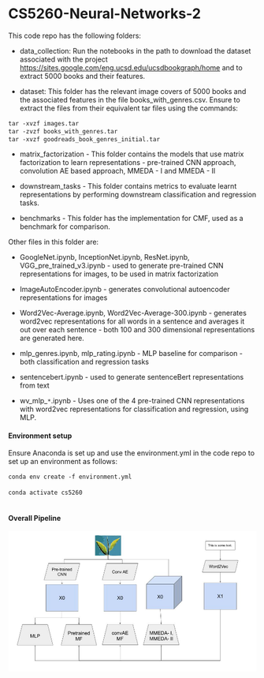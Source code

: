 # CS5260-Neural-Networks-2
This code repo has the following folders:

- data_collection: Run the notebooks in the path to download the dataset associated with the project https://sites.google.com/eng.ucsd.edu/ucsdbookgraph/home and to extract 5000 books and their features.

- dataset: This folder has the relevant image covers of 5000 books and the associated features in the file books_with_genres.csv. Ensure to extract the files from their equivalent tar files using the commands:
```
tar -xvzf images.tar
tar -zvzf books_with_genres.tar
tar -xvzf goodreads_book_genres_initial.tar
```

- matrix\_factorization - This folder contains the models that use matrix factorization to learn representations - pre-trained CNN approach, convolution AE based approach, MMEDA - I and MMEDA - II

- downstream\_tasks - This folder contains metrics to evaluate learnt representations by performing downstream classification and regression tasks.

- benchmarks - This folder has the implementation for CMF, used as a benchmark for comparison.

Other files in this folder are:

- GoogleNet.ipynb, InceptionNet.ipynb, ResNet.ipynb, VGG\_pre\_trained\_v3.ipynb - used to generate pre-trained CNN representations for images, to be used in matrix factorization

- ImageAutoEncoder.ipynb - generates convolutional autoencoder representations for images

- Word2Vec-Average.ipynb, Word2Vec-Average-300.ipynb - generates word2vec representations for all words in a sentence and averages it out over each sentence - both 100 and 300 dimensional representations are generated here.

- mlp\_genres.ipynb, mlp\_rating.ipynb - MLP baseline for comparison - both classification and regression tasks

- sentencebert.ipynb - used to generate sentenceBert representations from text

- wv\_mlp\_`*`.ipynb - Uses one of the 4 pre-trained CNN representations with word2vec representations for classification and regression, using MLP.

#### Environment setup
Ensure Anaconda is set up and use the environment.yml in the code repo to set up an environment as follows:
```
conda env create -f environment.yml

conda activate cs5260


```

#### Overall Pipeline 
![pipeline](./overall_pipeline.jpg)
